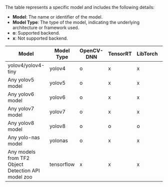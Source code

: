 
The table represents a specific model and includes the following details:

- **Model**: The name or identifier of the model.
- **Model Type**: The type of the model, indicating the underlying architecture or framework used.
- **o**: Supported backend.
- **x**: Not supported backend.


| Model                                              | Model Type | OpenCV-DNN | TensorRT | LibTorch | Onnx-runtime | LibTensorflow |
|----------------------------------------------------|------------|------------|----------|----------|--------------|---------------|
| yolov4/yolov4-tiny                                 | yolov4     | o          | x        | x        | x            | x             |
| Any yolov5 model                              | yolov5     | o          | x        | x        | x            | x             |
| Any yolov6 model                              | yolov6     | o          | x        | x        | x            | x             |
| Any yolov7 model                              | yolov7     | o          | x        | x        | x            | x             |
| Any yolov8 model                              | yolov8     | o          | o        | o        | o            | x             |
| Any yolo-nas model                            | yolonas    | o          | x        | x        | x            | x             |
| Any models from TF2 Object Detection API model zoo | tensorflow | x          | x        | x        | x            | o             |

